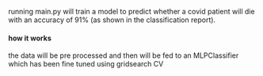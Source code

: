running main.py will train a model to predict whether a covid patient will die with an accuracy of 91% (as shown in the classification report).
#### how it works
the data will be pre processed and then will be fed to an MLPClassifier which has been fine tuned using gridsearch CV
